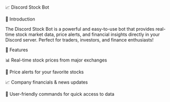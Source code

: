 📈 Discord Stock Bot

🔹 Introduction

The Discord Stock Bot is a powerful and easy-to-use bot that provides real-time stock market data, price alerts, and financial insights directly in your Discord server. Perfect for traders, investors, and finance enthusiasts!

🚀 Features

📊 Real-time stock prices from major exchanges

🔔 Price alerts for your favorite stocks

📈 Company financials & news updates

🎯 User-friendly commands for quick access to data


